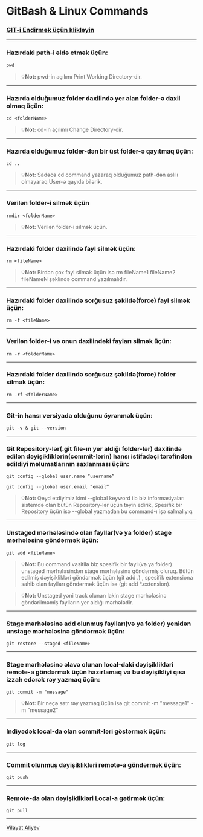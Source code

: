 # GitBash & Linux Commands

### <a href="https://git-scm.com/downloads" target="_blank"> GIT-i Endirmək üçün klikləyin</a>

--------
### Hazırdaki path-i əldə etmək üçün:
```pwd``` 
>:bulb:**Not:** pwd-in açılımı Print Working Directory-dir.

---------
### Hazırda olduğumuz folder daxilində yer alan folder-ə daxil olmaq üçün:
```cd <folderName> ```
>:bulb:**Not:** cd-in açılımı Change Directory-dir.

---------
### Hazırda olduğumuz folder-dən bir üst folder-ə qayıtmaq üçün:
```cd ..```
>:bulb:**Not:** Sadəcə cd command yazaraq olduğumuz path-dən aslılı olmayaraq User-ə qayıda bilərik.

---------
### Verilən folder-i silmək üçün
```rmdir <folderName>```
>:bulb:**Not:** Verilən folder-i silmək üçün.

---------
### Hazırdaki folder daxilində fayl silmək üçün:
```rm <fileName>```
>:bulb:**Not:** Birdən çox fayl silmək üçün isə rm fileName1 fileName2 fileNameN şəklində command yazılmalıdır.

---------
### Hazırdaki folder daxilində sorğusuz şəkildə(force) fayl silmək üçün:
```rm -f <fileName>```

---------
### Verilən folder-i və onun daxilindəki fayları silmək üçün:
```rm -r <folderName>```

---------
### Hazırdaki folder daxilində sorğusuz şəkildə(force) folder silmək üçün:
```rm -rf <folderName>```

---------
### Git-in hansı versiyada olduğunu öyrənmək üçün: 
```git -v & git --version```

---------
### Git Repository-lər(.git file-ın yer aldığı folder-lər) daxilində edilən dəyişikliklərin(commit-lərin) hansı istifadəçi tərəfindən edildiyi məlumatlarının saxlanması üçün: 
```git config --global user.name “username”```

```git config --global user.email “email”```

>:bulb:**Not:** Qeyd etdiyimiz kimi --global keyword ilə biz informasiyaları sistemdə olan bütün Repository-lər üçün təyin edirik, Spesifik bir Repository üçün isə --global yazmadan bu command-ı işə salmalıyıq.

---------
### Unstaged mərhələsində olan fayllar(və ya folder) stage mərhələsinə göndərmək üçün:
```git add <fileName> ```
>:bulb:**Not:** Bu command vasitilə biz spesifik bir faylı(və ya folder) unstaged mərhələsindən stage mərhələsinə göndərmiş oluruq. Bütün edilmiş dəyişiklikləri göndərmək üçün (git add .) , spesifik extensiona sahib olan faylları göndərmək üçün isə (git add *.extension).

>:bulb:**Not:** Unstaged yəni track olunan lakin stage mərhələsinə göndərilməmiş faylların yer aldığı mərhələdir.

---------
### Stage mərhələsinə add olunmuş faylları(və ya folder) yenidən unstage mərhələsinə göndərmək üçün:
```git restore --staged <fileName>```

---------
### Stage mərhələsinə əlavə olunan local-daki dəyişiklikləri remote-a göndərmək üçün hazırlamaq və bu dəyişikliyi qısa izzah edərək rəy yazmaq üçün:
```git commit -m "message"```
>:bulb:**Not:** Bir neçə sətr rəy yazmaq üçün isə git commit -m "message1" -m "message2" 

---------
### Indiyədək local-da olan commit-ləri göstərmək üçün:
```git log```

---------
### Commit olunmuş dəyişiklikləri remote-a göndərmək üçün:
```git push```

---------
### Remote-da olan dəyişiklikləri Local-a gətirmək üçün:
```git pull```

--------




[Vilayat Aliyev](https://www.linkedin.com/in/vilayataliyev/)








